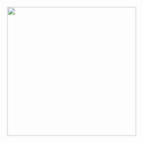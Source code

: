 <img src="![198325565-594f835b-0d2c-4eb4-bd19-2a7e93d12e10 (online-video-cutter com)](https://github.com/user-attachments/assets/3b0d366a-835d-49ef-8d51-348049222034)
" width="300">
